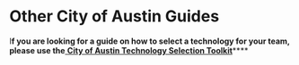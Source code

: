 # Other City of Austin Guides

I**f you are looking for a guide on how to select a technology for your team, please use the**[ **City of Austin Technology Selection Toolkit**](https://cityofaustin.gitbook.io/technology-selection-toolkit/)****

